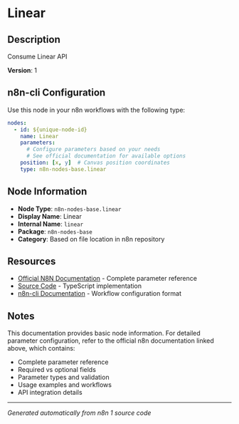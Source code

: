 # Linear

## Description

Consume Linear API

**Version**: 1

## n8n-cli Configuration

Use this node in your n8n workflows with the following type:

```yaml
nodes:
  - id: ${unique-node-id}
    name: Linear
    parameters:
      # Configure parameters based on your needs
      # See official documentation for available options
    position: [x, y]  # Canvas position coordinates
    type: n8n-nodes-base.linear
```

## Node Information

- **Node Type**: `n8n-nodes-base.linear`
- **Display Name**: Linear
- **Internal Name**: `linear`
- **Package**: `n8n-nodes-base`
- **Category**: Based on file location in n8n repository

## Resources

- [Official N8N Documentation](https://docs.n8n.io/integrations/builtin/app-nodes/n8n-nodes-base.linear/) - Complete parameter reference
- [Source Code](https://github.com/n8n-io/n8n/blob/master/packages/nodes-base/nodes/Linear/Linear.node.ts) - TypeScript implementation
- [n8n-cli Documentation](https://github.com/edenreich/n8n-cli) - Workflow configuration format

## Notes

This documentation provides basic node information. For detailed parameter configuration, 
refer to the official n8n documentation linked above, which contains:

- Complete parameter reference
- Required vs optional fields
- Parameter types and validation
- Usage examples and workflows
- API integration details

---
*Generated automatically from n8n 1 source code*
